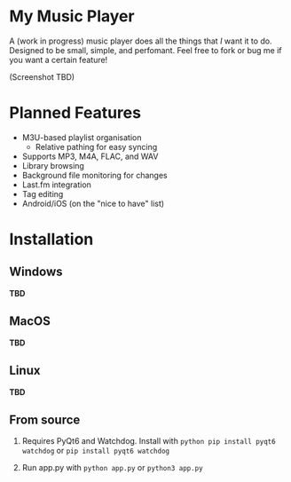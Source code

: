 # My Music Player
A (work in progress) music player does all the things that *I* want it to do. Designed to be small, simple, and perfomant. Feel free to fork or bug me if you want a certain feature!

(Screenshot TBD)

# Planned Features
- M3U-based playlist organisation
  - Relative pathing for easy syncing
- Supports MP3, M4A, FLAC, and WAV
- Library browsing
- Background file monitoring for changes
- Last.fm integration
- Tag editing
- Android/iOS (on the "nice to have" list)

# Installation
## Windows
**TBD**
## MacOS
**TBD**
## Linux
**TBD**
## From source
1. Requires PyQt6 and Watchdog. Install with `python pip install pyqt6 watchdog` or `pip install pyqt6 watchdog`

2. Run app.py with `python app.py` or `python3 app.py`
